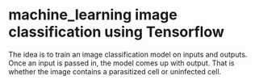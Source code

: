 # machine_learning image classification using Tensorflow
The idea is to train an image classification model on inputs and outputs.
Once an input is passed in, the model comes up with output.
That is whether the image contains a parasitized cell or uninfected cell.
